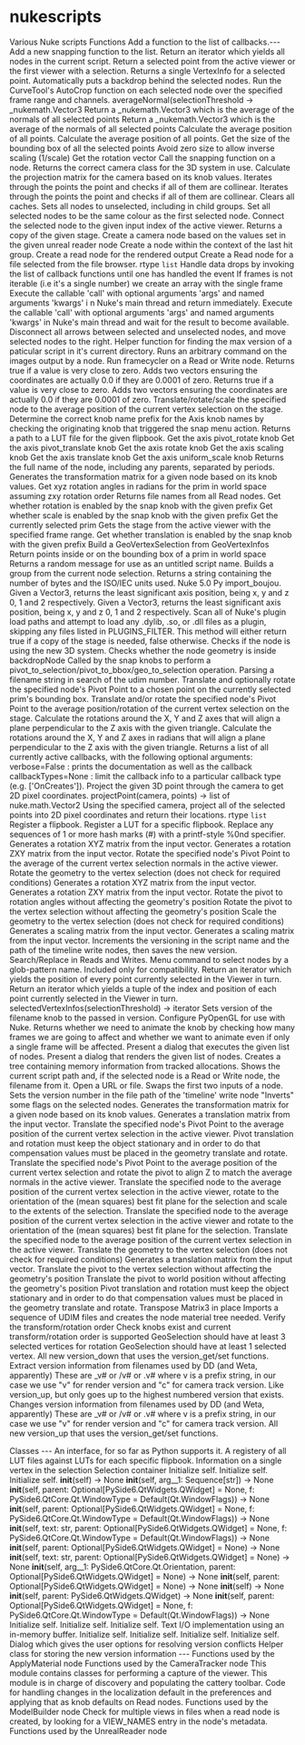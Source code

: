 # nukescripts
Various Nuke scripts
Functions  Add a function to the list of callbacks.---  Add a new snapping function to the list.  Return an iterator which yields all nodes in the current script.       Return a selected point from the active viewer or the first viewer with a selection.  Returns a single VertexInfo for a selected point.  Automatically puts a backdrop behind the selected nodes.  Run the CurveTool's AutoCrop function on each selected node over the specified frame range and channels.  averageNormal(selectionThreshold -> _nukemath.Vector3 Return a _nukemath.Vector3 which is the average of the normals of all selected points  Return a _nukemath.Vector3 which is the average of the normals of all selected points    Calculate the average position of all points.    Calculate the average position of all points.  Get the size of the bounding box of all the selected points Avoid zero size to allow inverse scaling (1/scale)  Get the rotation vector  Call the snapping function on a node.  Returns the correct camera class for the 3D system in use.  Calculate the projection matrix for the camera based on its knob values.  Iterates through the points the point and checks if all of them are collinear.   Iterates through the points the point and checks if all of them are collinear.  Clears all caches.  Sets all nodes to unselected, including in child groups.  Set all selected nodes to be the same colour as the first selected node.  Connect the selected node to the given input index of the active viewer.   Returns a copy of the given stage.  Create a camera node based on the values set in the given unreal reader node  Create a node within the context of the last hit group.  Create a read node for the rendered output    Create a Read node for a file selected from the file browser.
rtype
    `list`  Handle data drops by invoking the list of callback functions until one has handled the event  If frames is not iterable (i.e it's a single number) we create an array with the single frame   Execute the callable 'call' with optional arguments 'args' and named arguments 'kwargs' i n Nuke's main thread and return immediately.  Execute the callable 'call' with optional arguments 'args' and named arguments 'kwargs' in Nuke's main thread and wait for the result to become available.    Disconnect all arrows between selected and unselected nodes, and move selected nodes to the right.  Helper function for finding the max version of a paticular script in it's current directory.    Runs an arbitrary command on the images output by a node.  Run framecycler on a Read or Write node.  Returns true if a value is very close to zero.  Adds two vectors ensuring the coordinates are actually 0.0 if they are 0.0001 of zero.  Returns true if a value is very close to zero.  Adds two vectors ensuring the coordinates are actually 0.0 if they are 0.0001 of zero.  Translate/rotate/scale the specified node to the average position of the current vertex selection on the stage.  Determine the correct knob name prefix for the Axis knob names by checking the originating knob that triggered the snap menu action.  Returns a path to a LUT file for the given flipbook.   Get the axis pivot_rotate knob  Get the axis pivot_translate knob  Get the axis rotate knob  Get the axis scaling knob  Get the axis translate knob  Get the axis uniform_scale knob  Returns the full name of the node, including any parents, separated by periods.  Generates the transformation matrix for a given node based on its knob values.  Get xyz rotation angles in radians for the prim in world space assuming zxy rotation order  Returns file names from all Read nodes.  Get whether rotation is enabled by the snap knob with the given prefix  Get whether scale is enabled by the snap knob with the given prefix   Get the currently selected prim  Gets the stage from the active viewer with the specified frame range.  Get whether translation is enabled by the snap knob with the given prefix  Build a GeoVertexSelection from GeoVertexInfos  Return points inside or on the bounding box of a prim in world space   Returns a random message for use as an untitled script name.   Builds a group from the current node selection.  Returns a string containing the number of bytes and the ISO/IEC units used.  Nuke 5.0 Py import_boujou.        Given a Vector3, returns the least significant axis position, being x, y and z 0, 1 and 2 respectively.  Given a Vector3, returns the least significant axis position, being x, y and z 0, 1 and 2 respectively.  Scan all of Nuke's plugin load paths and attempt to load any .dylib, .so, or .dll files as a plugin, skipping any files listed in PLUGINS_FILTER.     This method will either return true if a copy of the stage is needed, false otherwise.  Checks if the node is using the new 3D system.  Checks whether the node geometry is inside backdropNode    Called by the snap knobs to perform a pivot_to_selection/pivot_to_bbox/geo_to_selection operation.  Parsing a filename string in search of the udim number.  Translate and optionally rotate the specified node's Pivot Point to a chosen point on the currently selected prim's bounding box.  Translate and/or rotate the specified node's Pivot Point to the average position/rotation of the current vertex selection on the stage.  Calculate the rotations around the X, Y and Z axes that will align a plane perpendicular to the Z axis with the given triangle.  Calculate the rotations around the X, Y and Z axes in radians that will align a plane perpendicular to the Z axis with the given triangle.      Returns a list of all currently active callbacks, with the following optional arguments: verbose=False : prints the documentation as well as the callback callbackTypes=None : limit the callback info to a particular callback type (e.g. ['OnCreates']).  Project the given 3D point through the camera to get 2D pixel coordinates.  projectPoint(camera, points) -> list of nuke.math.Vector2  Using the specified camera, project all of the selected points into 2D pixel coordinates and return their locations.
rtype
    `list`  Register a flipbook.  Register a LUT for a specific flipbook.    Replace any sequences of 1 or more hash marks (#) with a printf-style %0nd specifier.  Generates a rotation XYZ matrix from the input vector.  Generates a rotation ZXY matrix from the input vector.   Rotate the specified node's Pivot Point to the average of the current vertex selection normals in the active viewer.    Rotate the geometry to the vertex selection (does not check for required conditions)  Generates a rotation XYZ matrix from the input vector.  Generates a rotation ZXY matrix from the input vector.  Rotate the pivot to rotation angles without affecting the geometry's position  Rotate the pivot to the vertex selection without affecting the geometry's position   Scale the geometry to the vertex selection (does not check for required conditions)  Generates a scaling matrix from the input vector.  Generates a scaling matrix from the input vector.      Increments the versioning in the script name and the path of the timeline write nodes, then saves the new version.  Search/Replace in Reads and Writes.  Menu command to select nodes by a glob-pattern name.  Included only for compatibility.  Return an iterator which yields the position of every point currently selected in the Viewer in turn.  Return an iterator which yields a tuple of the index and position of each point currently selected in the Viewer in turn.  selectedVertexInfos(selectionThreshold) -> iterator  Sets version of the filename knob to the passed in version.  Configure PyOpenGL for use with Nuke.  Returns whether we need to animate the knob by checking how many frames we are going to affect and whether we want to animate even if only a single frame will be affected.  Present a dialog that executes the given list of nodes.  Present a dialog that renders the given list of nodes.  Creates a tree containing memory information from tracked allocations.  Shows the current script path and, if the selected node is a Read or Write node, the filename from it.   Open a URL or file.  Swaps the first two inputs of a node.  Sets the version number in the file path of the 'timeline' write node  "Inverts" some flags on the selected nodes.  Generates the transformation matrix for a given node based on its knob values.  Generates a translation matrix from the input vector.   Translate the specified node's Pivot Point to the average position of the current vertex selection in the active viewer.   Pivot translation and rotation must keep the object stationary and in order to do that compensation values must be placed in the geometry translate and rotate.   Translate the specified node's Pivot Point to the average position of the current vertex selection and rotate the pivot to align Z to match the average normals in the active viewer.     Translate the specified node to the average position of the current vertex selection in the active viewer, rotate to the orientation of the (mean squares) best fit plane for the selection and scale to the extents of the selection.     Translate the specified node to the average position of the current vertex selection in the active viewer and rotate to the orientation of the (mean squares) best fit plane for the selection.     Translate the specified node to the average position of the current vertex selection in the active viewer.   Translate the geometry to the vertex selection (does not check for required conditions)  Generates a translation matrix from the input vector.  Translate the pivot to the vertex selection without affecting the geometry's position  Translate the pivot to world position without affecting the geometry's position  Pivot translation and rotation must keep the object stationary and in order to do that compensation values must be placed in the geometry translate and rotate.   Transpose Matrix3 in place    Imports a sequence of UDIM files and creates the node material tree needed.       Verify the transform/rotation order  Check knobs exist and current transform/rotation order is supported  GeoSelection should have at least 3 selected vertices for rotation  GeoSelection should have at least 1 selected vertex.  All new version_down that uses the version_get/set functions.  Extract version information from filenames used by DD (and Weta, apparently) These are _v# or /v# or .v# where v is a prefix string, in our case we use "v" for render version and "c" for camera track version.  Like version_up, but only goes up to the highest numbered version that exists.  Changes version information from filenames used by DD (and Weta, apparently) These are _v# or /v# or .v# where v is a prefix string, in our case we use "v" for render version and "c" for camera track version.  All new version_up that uses the version_get/set functions.

Classes ---   An interface, for so far as Python supports it.   A registery of all LUT files against LUTs for each specific flipbook.  Information on a single vertex in the selection  Selection container  Initialize self.   Initialize self.   Initialize self.      __init__(self) -> None __init__(self, arg__1: Sequence[str]) -> None  __init__(self, parent: Optional[PySide6.QtWidgets.QWidget] = None, f: PySide6.QtCore.Qt.WindowType = Default(Qt.WindowFlags)) -> None  __init__(self, parent: Optional[PySide6.QtWidgets.QWidget] = None, f: PySide6.QtCore.Qt.WindowType = Default(Qt.WindowFlags)) -> None __init__(self, text: str, parent: Optional[PySide6.QtWidgets.QWidget] = None, f: PySide6.QtCore.Qt.WindowType = Default(Qt.WindowFlags)) -> None  __init__(self, parent: Optional[PySide6.QtWidgets.QWidget] = None) -> None __init__(self, text: str, parent: Optional[PySide6.QtWidgets.QWidget] = None) -> None  __init__(self, arg__1: PySide6.QtCore.Qt.Orientation, parent: Optional[PySide6.QtWidgets.QWidget] = None) -> None __init__(self, parent: Optional[PySide6.QtWidgets.QWidget] = None) -> None  __init__(self) -> None __init__(self, parent: PySide6.QtWidgets.QWidget) -> None  __init__(self, parent: Optional[PySide6.QtWidgets.QWidget] = None, f: PySide6.QtCore.Qt.WindowType = Default(Qt.WindowFlags)) -> None   Initialize self.  Initialize self.   Initialize self.  Text I/O implementation using an in-memory buffer.  Initialize self.  Initialize self.   Initialize self.  Initialize self.  Dialog which gives the user options for resolving version conflicts  Helper class for storing the new version information   ---    Functions used by the ApplyMaterial node        Functions used by the CameraTracker node  This module contains classes for performing a capture of the viewer.  This module is in charge of discovery and populating the cattery toolbar.                     Code for handling changes in the localization default in the preferences and applying that as knob defaults on Read nodes.   Functions used by the ModelBuilder node                  Check for multiple views in files when a read node is created, by looking for a VIEW_NAMES entry in the node's metadata.                 Functions used by the UnrealReader node